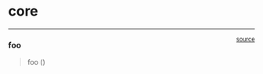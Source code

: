 # core


<!-- WARNING: THIS FILE WAS AUTOGENERATED! DO NOT EDIT! -->

------------------------------------------------------------------------

<a
href="https://github.com/mye/promptable/blob/main/promptable/core.py#L9"
target="_blank" style="float:right; font-size:smaller">source</a>

### foo

>  foo ()
